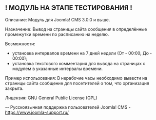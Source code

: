 ! МОДУЛЬ НА ЭТАПЕ ТЕСТИРОВАНИЯ !
--
Описание:
Модуль для Joomla! CMS 3.0.0 и выше.

Назначение:
Вывод на страницы сайта сообщения в определённые промежутки времени по расписанию на неделю.

Возможности:
- установка интервалов времени на 7 дней недели (От - 00:00, До - 00:00);
- установка текстового комментария для вывода на страницах с модулем в указанные интервалы времени.

Пример использования:
В нерабочие часы необходимо вывести на страницы сайта сообщение для посетителей о том, что организация закрыта.

Лицензия:
GNU General Public License (GPL)

--
Русскоязычная поддержка пользователей Joomla! CMS - https://www.joomla-support.ru/
